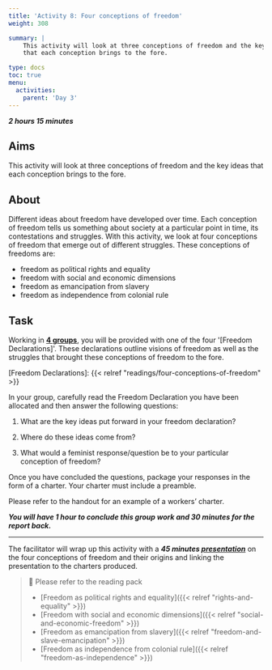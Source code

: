 ```yaml
---
title: 'Activity 8: Four conceptions of freedom'
weight: 308

summary: |
    This activity will look at three conceptions of freedom and the key ideas
    that each conception brings to the fore.

type: docs
toc: true
menu:
  activities:
    parent: 'Day 3'
---
```


***2 hours 15 minutes***

## Aims

This activity will look at three conceptions of freedom and the key ideas
that each conception brings to the fore.

## About

Different ideas about freedom have developed over time. Each
conception of freedom tells us something about society at a particular
point in time, its contestations and struggles. With this activity, we look
at four conceptions of freedom that emerge out of different struggles.
These conceptions of freedoms are:

* freedom as political rights and equality
* freedom with social and economic dimensions
* freedom as emancipation from slavery
* freedom as independence from colonial rule

## Task

Working in <u>**4 groups**</u>, you will be provided with one of the four
'[Freedom Declarations]'. These declarations outline visions of freedom
as well as the struggles that brought these conceptions of freedom to
the fore.

[Freedom Declarations]: {{< relref "readings/four-conceptions-of-freedom" >}}

In your group, carefully read the Freedom Declaration you have been
allocated and then answer the following questions:

1. What are the key ideas put forward in your freedom declaration?

2. Where do these ideas come from?

3. What would a feminist response/question be to your particular
conception of freedom?

Once you have concluded the questions, package your responses
in the form of a charter. Your charter must include a preamble.

Please refer to the handout for an example of a workers’ charter.

***You will have 1 hour to conclude this group work and 30
minutes for the report back.***

----

The facilitator will wrap up this activity with a ***45 minutes
<u>presentation</u>*** on the four conceptions of freedom and their origins
and linking the presentation to the charters produced.

> 📖️ Please refer to the reading pack
>
> * [Freedom as political rights and equality]({{< relref "rights-and-equality" >}})
> * [Freedom with social and economic dimensions]({{< relref "social-and-economic-freedom" >}})
> * [Freedom as emancipation from slavery]({{< relref "freedom-and-slave-emancipation" >}})
> * [Freedom as independence from colonial rule]({{< relref "freedom-as-independence" >}})
